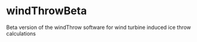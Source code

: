 # windThrowBeta
Beta version of the windThrow software for wind turbine induced ice throw calculations
